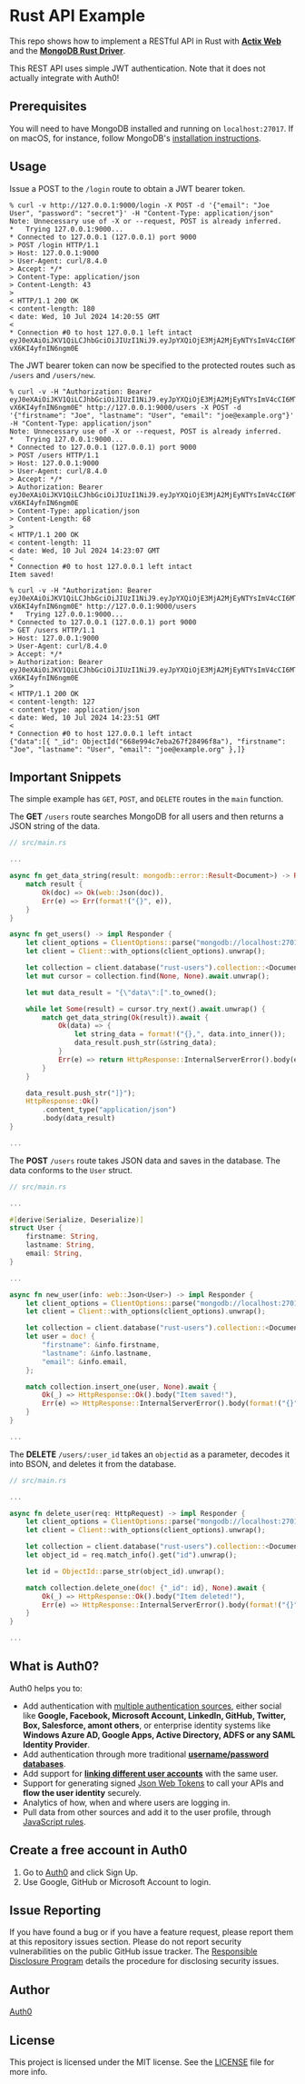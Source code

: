 # Rust API Example

This repo shows how to implement a RESTful API in Rust with **[Actix Web](https://actix.rs/)** and the **[MongoDB Rust Driver](https://www.mongodb.com/docs/drivers/rust/current/)**.

This REST API uses simple JWT authentication. Note that it does not actually integrate with Auth0!

## Prerequisites

You will need to have MongoDB installed and running on `localhost:27017`. If on macOS, for instance, follow MongoDB's [installation instructions](https://www.mongodb.com/docs/manual/tutorial/install-mongodb-on-os-x/).

## Usage

Issue a POST to the `/login` route to obtain a JWT bearer token.

```
% curl -v http://127.0.0.1:9000/login -X POST -d '{"email": "Joe User", "password": "secret"}' -H "Content-Type: application/json"
Note: Unnecessary use of -X or --request, POST is already inferred.
*   Trying 127.0.0.1:9000...
* Connected to 127.0.0.1 (127.0.0.1) port 9000
> POST /login HTTP/1.1
> Host: 127.0.0.1:9000
> User-Agent: curl/8.4.0
> Accept: */*
> Content-Type: application/json
> Content-Length: 43
>
< HTTP/1.1 200 OK
< content-length: 180
< date: Wed, 10 Jul 2024 14:20:55 GMT
<
* Connection #0 to host 127.0.0.1 left intact
eyJ0eXAiOiJKV1QiLCJhbGciOiJIUzI1NiJ9.eyJpYXQiOjE3MjA2MjEyNTYsImV4cCI6MTcyMDYyNDg1NiwiZW1haWwiOiJKb2UgVXNlciIsInBhc3N3b3JkIjoic2VjcmV0In0.CLi9Jc34GUOMuHuK7KDN2BUI2-vX6KI4yfnIN6ngm0E
```

The JWT bearer token can now be specified to the protected routes such as `/users` and `/users/new`.

```
% curl -v -H "Authorization: Bearer eyJ0eXAiOiJKV1QiLCJhbGciOiJIUzI1NiJ9.eyJpYXQiOjE3MjA2MjEyNTYsImV4cCI6MTcyMDYyNDg1NiwiZW1haWwiOiJKb2UgVXNlciIsInBhc3N3b3JkIjoic2VjcmV0In0.CLi9Jc34GUOMuHuK7KDN2BUI2-vX6KI4yfnIN6ngm0E" http://127.0.0.1:9000/users -X POST -d '{"firstname": "Joe", "lastname": "User", "email": "joe@example.org"}' -H "Content-Type: application/json" 
Note: Unnecessary use of -X or --request, POST is already inferred.
*   Trying 127.0.0.1:9000...
* Connected to 127.0.0.1 (127.0.0.1) port 9000
> POST /users HTTP/1.1
> Host: 127.0.0.1:9000
> User-Agent: curl/8.4.0
> Accept: */*
> Authorization: Bearer eyJ0eXAiOiJKV1QiLCJhbGciOiJIUzI1NiJ9.eyJpYXQiOjE3MjA2MjEyNTYsImV4cCI6MTcyMDYyNDg1NiwiZW1haWwiOiJKb2UgVXNlciIsInBhc3N3b3JkIjoic2VjcmV0In0.CLi9Jc34GUOMuHuK7KDN2BUI2-vX6KI4yfnIN6ngm0E
> Content-Type: application/json
> Content-Length: 68
>
< HTTP/1.1 200 OK
< content-length: 11
< date: Wed, 10 Jul 2024 14:23:07 GMT
<
* Connection #0 to host 127.0.0.1 left intact
Item saved!

% curl -v -H "Authorization: Bearer eyJ0eXAiOiJKV1QiLCJhbGciOiJIUzI1NiJ9.eyJpYXQiOjE3MjA2MjEyNTYsImV4cCI6MTcyMDYyNDg1NiwiZW1haWwiOiJKb2UgVXNlciIsInBhc3N3b3JkIjoic2VjcmV0In0.CLi9Jc34GUOMuHuK7KDN2BUI2-vX6KI4yfnIN6ngm0E" http://127.0.0.1:9000/users
*   Trying 127.0.0.1:9000...
* Connected to 127.0.0.1 (127.0.0.1) port 9000
> GET /users HTTP/1.1
> Host: 127.0.0.1:9000
> User-Agent: curl/8.4.0
> Accept: */*
> Authorization: Bearer eyJ0eXAiOiJKV1QiLCJhbGciOiJIUzI1NiJ9.eyJpYXQiOjE3MjA2MjEyNTYsImV4cCI6MTcyMDYyNDg1NiwiZW1haWwiOiJKb2UgVXNlciIsInBhc3N3b3JkIjoic2VjcmV0In0.CLi9Jc34GUOMuHuK7KDN2BUI2-vX6KI4yfnIN6ngm0E
>
< HTTP/1.1 200 OK
< content-length: 127
< content-type: application/json
< date: Wed, 10 Jul 2024 14:23:51 GMT
<
* Connection #0 to host 127.0.0.1 left intact
{"data":[{ "_id": ObjectId("668e994c7eba267f28496f8a"), "firstname": "Joe", "lastname": "User", "email": "joe@example.org" },]}
```

## Important Snippets

The simple example has `GET`, `POST`, and `DELETE` routes in the `main` function.

The **GET** `/users` route searches MongoDB for all users and then returns a JSON string of the data.

```rust
// src/main.rs

...

async fn get_data_string(result: mongodb::error::Result<Document>) -> Result<web::Json<Document>, String> {
    match result {
        Ok(doc) => Ok(web::Json(doc)),
        Err(e) => Err(format!("{}", e)),
    }
}

async fn get_users() -> impl Responder {
    let client_options = ClientOptions::parse("mongodb://localhost:27017").await.unwrap();
    let client = Client::with_options(client_options).unwrap();

    let collection = client.database("rust-users").collection::<Document>("users");
    let mut cursor = collection.find(None, None).await.unwrap();

    let mut data_result = "{\"data\":[".to_owned();

    while let Some(result) = cursor.try_next().await.unwrap() {
        match get_data_string(Ok(result)).await {
            Ok(data) => {
                let string_data = format!("{},", data.into_inner());
                data_result.push_str(&string_data);
            }
            Err(e) => return HttpResponse::InternalServerError().body(e),
        }
    }

    data_result.push_str("]}");
    HttpResponse::Ok()
        .content_type("application/json")
        .body(data_result)
}

...
```

The **POST** `/users` route takes JSON data and saves in the database. The data conforms to the `User` struct.

```rust
// src/main.rs

...

#[derive(Serialize, Deserialize)]
struct User {
    firstname: String,
    lastname: String,
    email: String,
}

...

async fn new_user(info: web::Json<User>) -> impl Responder {
    let client_options = ClientOptions::parse("mongodb://localhost:27017").await.unwrap();
    let client = Client::with_options(client_options).unwrap();

    let collection = client.database("rust-users").collection::<Document>("users");
    let user = doc! {
        "firstname": &info.firstname,
        "lastname": &info.lastname,
        "email": &info.email,
    };

    match collection.insert_one(user, None).await {
        Ok(_) => HttpResponse::Ok().body("Item saved!"),
        Err(e) => HttpResponse::InternalServerError().body(format!("{}", e)),
    }
}

...
```

The **DELETE** `/users/:user_id` takes an `objectid` as a parameter, decodes it into BSON, and deletes it from the database.

```rust
// src/main.rs

...

async fn delete_user(req: HttpRequest) -> impl Responder {
    let client_options = ClientOptions::parse("mongodb://localhost:27017").await.unwrap();
    let client = Client::with_options(client_options).unwrap();

    let collection = client.database("rust-users").collection::<Document>("users");
    let object_id = req.match_info().get("id").unwrap();

    let id = ObjectId::parse_str(object_id).unwrap();

    match collection.delete_one(doc! {"_id": id}, None).await {
        Ok(_) => HttpResponse::Ok().body("Item deleted!"),
        Err(e) => HttpResponse::InternalServerError().body(format!("{}", e)),
    }
}

...
```

## What is Auth0?

Auth0 helps you to:

* Add authentication with [multiple authentication sources](https://docs.auth0.com/identityproviders), either social like **Google, Facebook, Microsoft Account, LinkedIn, GitHub, Twitter, Box, Salesforce, amont others**, or enterprise identity systems like **Windows Azure AD, Google Apps, Active Directory, ADFS or any SAML Identity Provider**.
* Add authentication through more traditional **[username/password databases](https://docs.auth0.com/mysql-connection-tutorial)**.
* Add support for **[linking different user accounts](https://docs.auth0.com/link-accounts)** with the same user.
* Support for generating signed [Json Web Tokens](https://docs.auth0.com/jwt) to call your APIs and **flow the user identity** securely.
* Analytics of how, when and where users are logging in.
* Pull data from other sources and add it to the user profile, through [JavaScript rules](https://docs.auth0.com/rules).

## Create a free account in Auth0

1. Go to [Auth0](https://auth0.com) and click Sign Up.
2. Use Google, GitHub or Microsoft Account to login.

## Issue Reporting

If you have found a bug or if you have a feature request, please report them at this repository issues section. Please do not report security vulnerabilities on the public GitHub issue tracker. The [Responsible Disclosure Program](https://auth0.com/whitehat) details the procedure for disclosing security issues.

## Author

[Auth0](auth0.com)

## License

This project is licensed under the MIT license. See the [LICENSE](LICENSE) file for more info.

